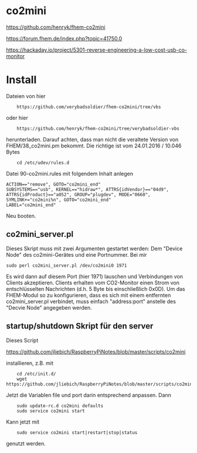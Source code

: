 # co2mini

https://github.com/henryk/fhem-co2mini

https://forum.fhem.de/index.php?topic=41750.0

https://hackaday.io/project/5301-reverse-engineering-a-low-cost-usb-co-monitor

# Install

Dateien von hier

        https://github.com/verybadsoldier/fhem-co2mini/tree/vbs
        
oder hier

        https://github.com/henryk/fhem-co2mini/tree/verybadsoldier-vbs
        
herunterladen. Darauf achten, dass man nicht die veraltete Version von FHEM/38_co2mini.pm bekommt.
Die richtige ist vom 24.01.2016 / 10.046 Bytes

        cd /etc/udev/rules.d

Datei 90-co2mini.rules mit folgendem Inhalt anlegen

    ACTION=="remove", GOTO="co2mini_end"
    SUBSYSTEMS=="usb", KERNEL=="hidraw*", ATTRS{idVendor}=="04d9", ATTRS{idProduct}=="a052", GROUP="plugdev", MODE="0660", SYMLINK+="co2mini%n", GOTO="co2mini_end"
    LABEL="co2mini_end"

Neu booten.

## co2mini_server.pl

Dieses Skript muss mit zwei Argumenten gestartet werden:
Dem "Device Node" des co2mini-Gerätes und eine Portnummer. Bei mir

    sudo perl co2mini_server.pl /dev/co2mini0 1971

Es wird dann auf diesem Port (hier 1971) lauschen und Verbindungen von Clients akzeptieren.
Clients erhalten vom CO2-Monitor einen Strom von entschlüsselten Nachrichten (d.h. 5 Byte bis einschließlich 0x0D).
Um das FHEM-Modul so zu konfigurieren, dass es sich mit einem entfernten co2mini_server.pl verbindet, muss einfach "address:port" anstelle des "Decvie Node" angegeben werden.

## startup/shutdown Skript für den server

Dieses Script 

https://github.com/jliebich/RaspberryPiNotes/blob/master/scripts/co2mini

installieren, z.B. mit

        cd /etc/init.d/
        wget https://github.com/jliebich/RaspberryPiNotes/blob/master/scripts/co2mini

Jetzt die Variablen file und port darin entsprechend anpassen.
Dann

        sudo update-rc.d co2mini defaults
        sudo service co2mini start
        
 Kann jetzt mit
 
        sudo service co2mini start|restart|stop|status
        
genutzt werden.






